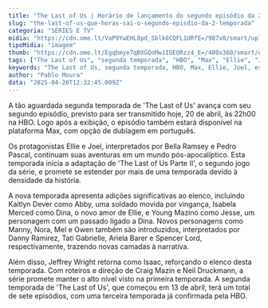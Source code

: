 ```yaml
---
title: "The Last of Us | Horário de lançamento do segundo episódio da 2ª temporada"
slug: "the-last-of-us-que-horas-sai-o-segundo-episdio-da-2-temporada"
categoria: "SÉRIES E TV"
midia: "https://cdn.ome.lt/VaP9YwEHL8pd_Sblk6CQFL1URfE=/987x0/smart/uploads/conteudo/fotos/lastofussegundatemporada_9mRIiem.jpg"
tipoMidia: "imagem"
thumb: "https://cdn.ome.lt/Egqbmye7qBXGQoMw1IOEORzz4_E=/480x360/smart/extras/conteudos/lastofussegundatemporada_z8XtUrt.jpg"
tags: ["The Last of Us", "segunda temporada", "HBO", "Max", "Ellie", "Joel", "estreia episódio", "especial-The Last of Us"]
keywords: "The Last of Us, segunda temporada, HBO, Max, Ellie, Joel, estreia episódio"
author: "Pablo Moura"
data: "2025-04-20T12:32:45.009Z"
---
```


A tão aguardada segunda temporada de 'The Last of Us' avança com seu segundo episódio, previsto para ser transmitido hoje, 20 de abril, às 22h00 na HBO. Logo após a exibição, o episódio também estará disponível na plataforma Max, com opção de dublagem em português.

Os protagonistas Ellie e Joel, interpretados por Bella Ramsey e Pedro Pascal, continuam suas aventuras em um mundo pós-apocalíptico. Esta temporada inicia a adaptação de 'The Last of Us Parte II', o segundo jogo da série, e promete se estender por mais de uma temporada devido à densidade da história.

A nova temporada apresenta adições significativas ao elenco, incluindo Kaitlyn Dever como Abby, uma soldado movida por vingança, Isabela Merced como Dina, o novo amor de Ellie, e Young Mazino como Jesse, um personagem com um passado ligado a Dina. Novos personagens como Manny, Nora, Mel e Owen também são introduzidos, interpretados por Danny Ramirez, Tati Gabrielle, Ariela Barer e Spencer Lord, respectivamente, trazendo novas camadas à narrativa.

Além disso, Jeffrey Wright retorna como Isaac, reforçando o elenco desta temporada. Com roteiros e direção de Craig Mazin e Neil Druckmann, a série promete manter o alto nível visto na primeira temporada. A segunda temporada de 'The Last of Us', que começou em 13 de abril, terá um total de sete episódios, com uma terceira temporada já confirmada pela HBO.